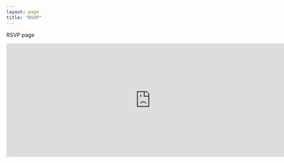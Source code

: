 ```yaml
---
layout: page
title: "RSVP"
---
```


RSVP page

<iframe src="https://docs.google.com/forms/d/16fWl2uEJLgA0nkLel-a6B42UzsE-XNCGU9CYYDZyUmQ/viewform?embedded=true" width="760" height="300" frameborder="0" marginheight="0" marginwidth="0">Loading...</iframe>
